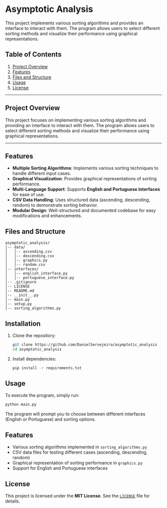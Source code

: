 # Asymptotic Analysis
This project implements various sorting algorithms and provides an interface to interact with them. The program allows users to select different sorting methods and visualize their performance using graphical representations.

## Table of Contents
1. [Project Overview](#project-overview)  
2. [Features](#features)  
3. [Files and Structure](#files-and-structure)  
4. [Usage](#usage)  
5. [License](#license)  

---

## Project Overview

This project focuses on implementing various sorting algorithms and providing an interface to interact with them. The program allows users to select different sorting methods and visualize their performance using graphical representations.

---

## Features

- **Multiple Sorting Algorithms**: Implements various sorting techniques to handle different input cases.
- **Graphical Visualization**: Provides graphical representations of sorting performance.
- **Multi-Language Support**: Supports **English and Portuguese interfaces** for ease of use.
- **CSV Data Handling**: Uses structured data (ascending, descending, random) to demonstrate sorting behavior.
- **Modular Design**: Well-structured and documented codebase for easy modifications and enhancements.

## Files and Structure

```
asymptotic_analysis/
│-- data/
│   │-- ascending.csv
│   │-- descending.csv
│   │-- graphics.py
│   │-- random.csv
│-- interfaces/
│   │-- english_interface.py
│   │-- portuguese_interface.py
│-- .gitignore
│-- LICENSE
│-- README.md
│-- __init__.py
│-- main.py
│-- setup.py
│-- sorting_algorithms.py
```

## Installation

1. Clone the repository:
   ```bash
   git clone https://github.com/DanielServejeira/asymptotic_analysis
   cd asymptotic_analysis
   ```

2. Install dependencies:
   ```bash
   pip install -r requirements.txt
   ```

## Usage

To execute the program, simply run:
```bash
python main.py
```

The program will prompt you to choose between different interfaces (English or Portuguese) and sorting options.

## Features

- Various sorting algorithms implemented in `sorting_algorithms.py`
- CSV data files for testing different cases (ascending, descending, random)
- Graphical representation of sorting performance in `graphics.py`
- Support for English and Portuguese interfaces

## License

This project is licensed under the **MIT License**. See the [`LICENSE`](LICENSE) file for details.
